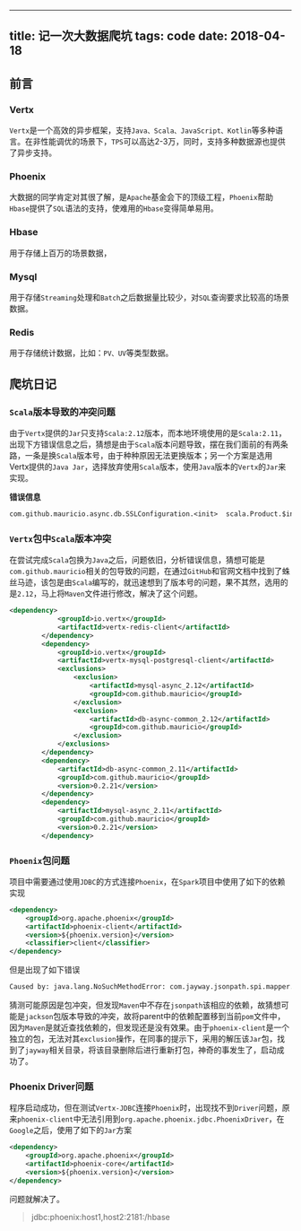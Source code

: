 

---
title: 记一次大数据爬坑
tags: code
date: 2018-04-18
---

## 前言

### Vertx

`Vertx`是一个高效的异步框架，支持`Java、Scala、JavaScript、Kotlin`等多种语言。在非性能调优的场景下，`TPS`可以高达2-3万，同时，支持多种数据源也提供了异步支持。

### Phoenix

大数据的同学肯定对其很了解，是`Apache`基金会下的顶级工程，`Phoenix`帮助`Hbase`提供了`SQL`语法的支持，使难用的`Hbase`变得简单易用。

### Hbase

用于存储上百万的场景数据，

### Mysql

用于存储`Streaming`处理和`Batch`之后数据量比较少，对`SQL`查询要求比较高的场景数据。

### Redis

用于存储统计数据，比如：`PV、UV`等类型数据。

## 爬坑日记

### `Scala`版本导致的冲突问题

由于`Vertx`提供的`Jar`只支持`Scala:2.12`版本，而本地环境使用的是`Scala:2.11`，出现下方错误信息之后，猜想是由于`Scala`版本问题导致，摆在我们面前的有两条路，一条是换`Scala`版本号，由于种种原因无法更换版本；另一个方案是选用Vertx提供的`Java Jar`，选择放弃使用`Scala`版本，使用`Java`版本的`Vertx`的`Jar`来实现。

**错误信息**

```txt
com.github.mauricio.async.db.SSLConfiguration.<init>  scala.Product.$init$(Lscala/Product;)V
```

### `Vertx`包中`Scala`版本冲突

在尝试完成`Scala`包换为`Java`之后，问题依旧，分析错误信息，猜想可能是`com.github.mauricio`相关的包导致的问题，在通过`GitHub`和官网文档中找到了蛛丝马迹，该包是由`Scala`编写的，就迅速想到了版本号的问题，果不其然，选用的是`2.12`，马上将`Maven`文件进行修改，解决了这个问题。

```xml
<dependency>
            <groupId>io.vertx</groupId>
            <artifactId>vertx-redis-client</artifactId>
        </dependency>
        <dependency>
            <groupId>io.vertx</groupId>
            <artifactId>vertx-mysql-postgresql-client</artifactId>
            <exclusions>
                <exclusion>
                    <artifactId>mysql-async_2.12</artifactId>
                    <groupId>com.github.mauricio</groupId>
                </exclusion>
                <exclusion>
                    <artifactId>db-async-common_2.12</artifactId>
                    <groupId>com.github.mauricio</groupId>
                </exclusion>
            </exclusions>
        </dependency>
        <dependency>
            <artifactId>db-async-common_2.11</artifactId>
            <groupId>com.github.mauricio</groupId>
            <version>0.2.21</version>
        </dependency>
        <dependency>
            <artifactId>mysql-async_2.11</artifactId>
            <groupId>com.github.mauricio</groupId>
            <version>0.2.21</version>
        </dependency>
```

### `Phoenix`包问题

项目中需要通过使用`JDBC`的方式连接`Phoenix`，在`Spark`项目中使用了如下的依赖实现

```xml
<dependency>
    <groupId>org.apache.phoenix</groupId>
    <artifactId>phoenix-client</artifactId>
    <version>${phoenix.version}</version>
    <classifier>client</classifier>
</dependency>
```

但是出现了如下错误

```txt
Caused by: java.lang.NoSuchMethodError: com.jayway.jsonpath.spi.mapper.JacksonMappingProvider.<init>(jackson-databind)
```

猜测可能原因是包冲突，但发现`Maven`中不存在`jsonpath`该相应的依赖，故猜想可能是`jackson`包版本导致的冲突，故将parent中的依赖配置移到当前`pom`文件中，因为`Maven`是就近查找依赖的，但发现还是没有效果。由于`phoenix-client`是一个独立的包，无法对其`exclusion`操作，在同事的提示下，采用的解压该`Jar`包，找到了`jayway`相关目录，将该目录删除后进行重新打包，神奇的事发生了，启动成功了。

### Phoenix Driver问题

程序启动成功，但在测试`Vertx-JDBC`连接`Phoenix`时，出现找不到`Driver`问题，原来`phoenix-client`中无法引用到`org.apache.phoenix.jdbc.PhoenixDriver`，在`Google`之后，使用了如下的`Jar`方案

```xml
<dependency>
	<groupId>org.apache.phoenix</groupId>
	<artifactId>phoenix-core</artifactId>
	<version>${phoenix.version}</version>
</dependency>
```

问题就解决了。

> jdbc:phoenix:host1,host2:2181:/hbase